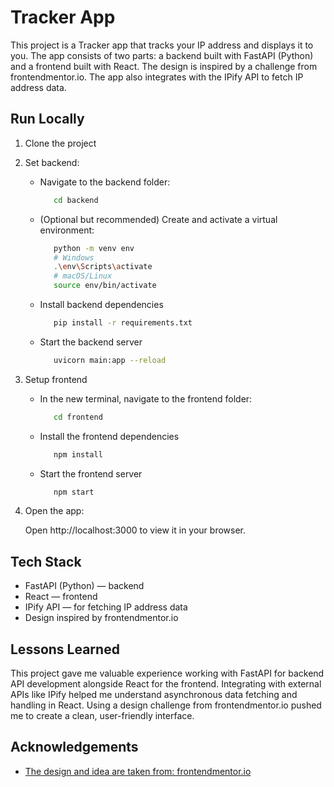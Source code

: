 
# Tracker App

This project is a Tracker app that tracks your IP address and displays it to you. The app consists of two parts: a backend built with FastAPI (Python) and a frontend built with React. The design is inspired by a challenge from frontendmentor.io. The app also integrates with the IPify API to fetch IP address data.

## Run Locally

1. Clone the project
2. Set backend:
   - Navigate to the backend folder:
     ```bash
        cd backend
     ```
   - (Optional but recommended) Create and activate a virtual environment:
     ```bash
        python -m venv env
        # Windows
        .\env\Scripts\activate
        # macOS/Linux
        source env/bin/activate
     ```
   - Install backend dependencies
     ```bash
        pip install -r requirements.txt
     ```
   - Start the backend server
     ```bash
        uvicorn main:app --reload
     ```
3. Setup frontend
   - In the new terminal, navigate to the frontend folder:
     ```bash
        cd frontend
     ```
   - Install the frontend dependencies
     ```bash
        npm install
     ```
   - Start the frontend server
     ```bash
        npm start
     ```
4. Open the app:
   
   Open http://localhost:3000 to view it in your browser.

## Tech Stack

- FastAPI (Python) — backend
- React — frontend
- IPify API — for fetching IP address data
- Design inspired by frontendmentor.io

## Lessons Learned

This project gave me valuable experience working with FastAPI for backend API development alongside React for the frontend. Integrating with external APIs like IPify helped me understand asynchronous data fetching and handling in React. Using a design challenge from frontendmentor.io pushed me to create a clean, user-friendly interface.

## Acknowledgements

 - [The design and idea are taken from: frontendmentor.io](https://www.frontendmentor.io/challenges/ip-address-tracker-I8-0yYAH0)
